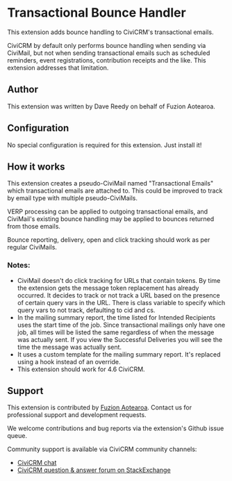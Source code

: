 # Transactional Bounce Handler

This extension adds bounce handling to CiviCRM's transactional emails.

CiviCRM by default only performs bounce handling when sending via CiviMail, but not when sending transactional emails such as scheduled reminders, event registrations, contribution receipts and the like. This extension addresses that limitation.

## Author

This extension was written by Dave Reedy on behalf of Fuzion Aotearoa.

## Configuration

No special configuration is required for this extension. Just install it!

## How it works

This extension creates a pseudo-CiviMail named "Transactional Emails" which transactional emails are attached to. This could be improved to track by email type with multiple pseudo-CiviMails.

VERP processing can be applied to outgoing transactional emails, and CiviMail's existing bounce handling may  be applied to bounces returned from those emails.

Bounce reporting, delivery, open and click tracking should work as per regular CiviMails.

### Notes:

* CiviMail doesn't do click tracking for URLs that contain tokens. By time the extension gets the message token replacement has already occurred. It decides to track or not track a URL based on the presence of certain query vars in the URL. There is class variable to specify which query vars to not track, defaulting to cid and cs.
* In the mailing summary report, the time listed for Intended Recipients uses the start time of the job. Since transactional mailings only have one job, all times will be listed the same regardless of when the message was actually sent. If you view the Successful Deliveries you will see the time the message was actually sent.
* It uses a custom template for the mailing summary report. It's replaced using a hook instead of an override.
* This extension should work for 4.6 CiviCRM.

## Support

This extension is contributed by [Fuzion Aotearoa](https://www.fuzion.co.nz). Contact us for professional support and development requests.

We welcome contributions and bug reports via the extension's Github issue queue.

Community support is available via CiviCRM community channels:

* [CiviCRM chat](https://chat.civicrm.org)
* [CiviCRM question & answer forum on StackExchange](https://civicrm.stackexchange.com)
